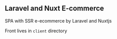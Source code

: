 ## Laravel and Nuxt E-commerce

SPA with SSR e-ecommerce by Laravel and Nuxtjs

Front lives in `client` directory